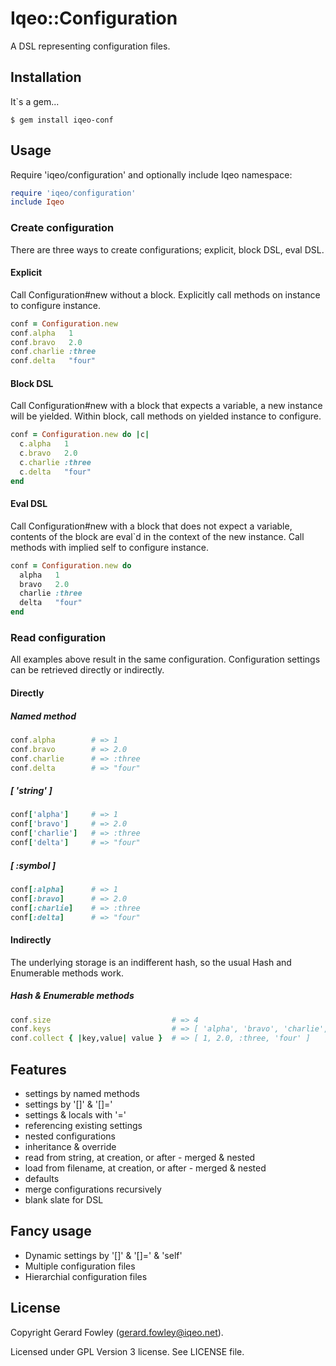 # Iqeo::Configuration

A DSL representing configuration files.

## Installation

It`s a gem...

    $ gem install iqeo-conf

## Usage

Require 'iqeo/configuration' and optionally include Iqeo namespace:

```ruby
require 'iqeo/configuration'
include Iqeo
```

### Create configuration

There are three ways to create configurations; explicit, block DSL, eval DSL.

#### Explicit

Call Configuration#new without a block.
Explicitly call methods on instance to configure instance.

```ruby
conf = Configuration.new
conf.alpha   1
conf.bravo   2.0
conf.charlie :three
conf.delta   "four"
```

#### Block DSL

Call Configuration#new with a block that expects a variable, a new instance will be yielded.
Within block, call methods on yielded instance to configure.

```ruby
conf = Configuration.new do |c|
  c.alpha   1
  c.bravo   2.0
  c.charlie :three
  c.delta   "four"
end
```

#### Eval DSL

Call Configuration#new with a block that does not expect a variable, contents of the block are eval`d in the context of the new instance.
Call methods with implied self to configure instance.

```ruby
conf = Configuration.new do
  alpha   1
  bravo   2.0
  charlie :three
  delta   "four"
end
```

### Read configuration

All examples above result in the same configuration.
Configuration settings can be retrieved directly or indirectly.

#### Directly

##### Named method

```ruby
conf.alpha        # => 1
conf.bravo        # => 2.0
conf.charlie      # => :three
conf.delta        # => "four"
```

##### [ 'string' ]

```ruby
conf['alpha']     # => 1
conf['bravo']     # => 2.0
conf['charlie']   # => :three
conf['delta']     # => "four"
```

##### [ :symbol ]

```ruby
conf[:alpha]      # => 1
conf[:bravo]      # => 2.0
conf[:charlie]    # => :three
conf[:delta]      # => "four"
```

#### Indirectly

The underlying storage is an indifferent hash, so the usual Hash and Enumerable methods work.

##### Hash & Enumerable methods

```ruby
conf.size                           # => 4
conf.keys                           # => [ 'alpha', 'bravo', 'charlie', 'delta' ]
conf.collect { |key,value| value }  # => [ 1, 2.0, :three, 'four' ]
```

## Features

* settings by named methods
* settings by '[]' & '[]='
* settings & locals with '='
* referencing existing settings
* nested configurations
* inheritance & override
* read from string, at creation, or after - merged & nested
* load from filename, at creation, or after - merged & nested
* defaults
* merge configurations recursively
* blank slate for DSL

## Fancy usage

* Dynamic settings by '[]' & '[]=' & 'self'
* Multiple configuration files
* Hierarchial configuration files

## License

Copyright Gerard Fowley (gerard.fowley@iqeo.net).

Licensed under GPL Version 3 license.
See LICENSE file.
